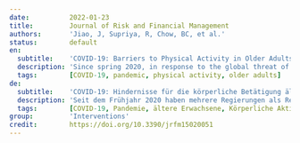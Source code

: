 ```yaml
---
date:          2022-01-23
title:         Journal of Risk and Financial Management
authors:       'Jiao, J, Supriya, R, Chow, BC, et al.'
status:        default
en:
  subtitle:    'COVID-19: Barriers to Physical Activity in Older Adults, a Decline in Health or Economy?'
  description: 'Since spring 2020, in response to the global threat of the Coronavirus Disease 2019 (COVID-19) pandemic, several governments implemented emergency policies and regulations to prevent further transmission of the disease. Social distancing, isolation or lock-downs have been adopted to control the transmission and protect citizens. These regulations involve typically restricting the mobility of citizens and the closure of activity destinations. Although the measures could “flatten the curve” of new cases and minimize the infection rates, the restrictions have also had significant impacts on citizens’ health and well-being due to the amplification of the barriers to physical activity (PA). The impacts may be more obvious and impactful to vulnerable populations, namely, the elderly and those with chronic medical conditions and individuals with sedentary behaviors. Evidence has shown that the decline in PA could represent an increased risk of developing functional limitations and daily living disabilities, chronic diseases such as cardiovascular disease, obesity, cognitive decline, dementia, depression and the rate of all-cause mortality. In contrast, there are numerous benefits for improving PA, which have been thoroughly reported in previous studies. The level of and engagement in PA are also associated with the economy of a country, especially from the aspects of healthcare and medication. According to a previous report from Australia, almost 7% of Australia’s health burden was attributed to physical inactivity, with the main contributors being ischemic heart disease (51%), type 2 diabetes (20%) and stroke (14%). The diseases usually occur in elderly adults. This indicates that elderly populations would be badly affected by COVID-19 but would also gain the most benefit from increased levels of PA. The increased PA levels would result in a decreased occurrence of the disease and facilitate a decline in future economic demands of healthcare and medication.'
  tags:        [COVID-19, pandemic, physical activity, older adults]
de:
  subtitle:    'COVID-19: Hindernisse für die körperliche Betätigung älterer Erwachsener, eine Verschlechterung der Gesundheit oder der Wirtschaftlichkeit?'
  description: 'Seit dem Frühjahr 2020 haben mehrere Regierungen als Reaktion auf die weltweite Bedrohung durch die Coronavirus-Pandemie 2019 (COVID-19) Notfallmaßnahmen und -vorschriften eingeführt, um eine weitere Übertragung der Krankheit zu verhindern. Soziale Distanzierung, Isolierung oder Abriegelung wurden beschlossen, um die Übertragung zu kontrollieren und die Bürger zu schützen. Diese Regelungen beinhalten in der Regel eine Einschränkung der Mobilität der Bürger und die Schließung von Aktivitätsorten. Obwohl die Maßnahmen die Kurve neuer Fälle abflachen und die Infektionsraten minimieren konnten, hatten die Beschränkungen auch erhebliche Auswirkungen auf die Gesundheit und das Wohlbefinden der Bürger, da die Hindernisse für körperliche Aktivität (PA) verstärkt wurden. Die Auswirkungen sind für gefährdete Bevölkerungsgruppen, insbesondere ältere Menschen, Menschen mit chronischen Erkrankungen und Menschen mit Bewegungsmangel, möglicherweise noch deutlicher und folgenreicher. Es ist erwiesen, dass ein Rückgang der körperlichen Betätigung das Risiko erhöht, Funktionseinschränkungen und Behinderungen im täglichen Leben, chronische Krankheiten wie Herz-Kreislauf-Erkrankungen, Fettleibigkeit, kognitiven Verfall, Demenz, Depressionen und eine höhere Gesamtsterblichkeitsrate zu entwickeln. Demgegenüber gibt es zahlreiche Vorteile für eine Verbesserung der körperlichen Aktivität, die in früheren Studien ausführlich beschrieben wurden. Das Ausmaß und die Beteiligung an körperlicher Aktivität stehen auch in Zusammenhang mit der Wirtschaft eines Landes, insbesondere im Hinblick auf die Gesundheitsversorgung und die Arzneimittelversorgung. Einem früheren Bericht aus Australien zufolge wurden fast 7 % der australischen Gesundheitsbelastung auf körperliche Inaktivität zurückgeführt, wobei ischämische Herzkrankheiten (51 %), Typ-2-Diabetes (20 %) und Schlaganfälle (14 %) die Hauptursachen waren. Diese Krankheiten treten in der Regel bei älteren Erwachsenen auf. Dies deutet darauf hin, dass ältere Menschen von COVID-19 stark betroffen wären, aber auch den größten Nutzen aus einem erhöhten PA-Niveau ziehen würden. Ein höheres Maß an körperlicher Aktivität würde zu einem geringeren Auftreten der Krankheit führen und einen Rückgang der künftigen wirtschaftlichen Nachfrage nach Gesundheitsversorgung und Medikamenten ermöglichen.' 
  tags:        [COVID-19, Pandemie, ältere Erwachsene, Körperliche Aktivität]
group:         'Interventions'
credit:        https://doi.org/10.3390/jrfm15020051
---
```

